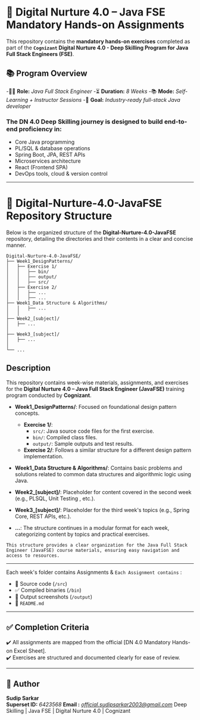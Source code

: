# 💼 Digital Nurture 4.0 – Java FSE Mandatory Hands-on Assignments

This repository contains the **mandatory hands-on exercises** completed as part of the **`Cognizant` Digital Nurture 4.0 - Deep Skilling Program for Java Full Stack Engineers (FSE)**.

## 📚 Program Overview

-👨‍💻 **Role:** *Java Full Stack Engineer*
-⏳ **Duration:** *8 Weeks*
-📚 **Mode:** *Self-Learning + Instructor Sessions*
-🧠 **Goal:** *Industry-ready full-stack Java developer*

### The DN 4.0 Deep Skilling journey is designed to build end-to-end proficiency in:
- Core Java programming
- PL/SQL & database operations
- Spring Boot, JPA, REST APIs
- Microservices architecture
- React (Frontend SPA)
- DevOps tools, cloud & version control
---

# 📁 Digital-Nurture-4.0-JavaFSE Repository Structure

Below is the organized structure of the **Digital-Nurture-4.0-JavaFSE** repository, detailing the directories and their contents in a clear and concise manner.

```
Digital-Nurture-4.0-JavaFSE/
├── Week1_DesignPatterns/   
│   ├── Exercise 1/
│   │   ├── bin/
│   │   ├── output/
│   │   ├── src/
│   ├── Exercise 2/
│   │   ├── ...
│   │   ├── ...
├── Week1_Data Structure & Algorithms/
│   │   ├── ...
│   │
├── Week2_[subject]/
│   ├── ...
│
├── Week3_[subject]/
│   ├── ...
│
└── ...
```

## Description

This repository contains week-wise materials, assignments, and exercises for the **Digital Nurture 4.0 – Java Full Stack Engineer (JavaFSE)** training program conducted by **Cognizant**.

- **Week1_DesignPatterns/**: Focused on foundational design pattern concepts.
  - **Exercise 1/**: 
    - `src/`: Java source code files for the first exercise.
    - `bin/`: Compiled class files.
    - `output/`: Sample outputs and test results.
  - **Exercise 2/**: Follows a similar structure for a different design pattern implementation.
  
- **Week1_Data Structure & Algorithms/**: Contains basic problems and solutions related to common data structures and algorithmic logic using Java.

- **Week2_[subject]/**: Placeholder for content covered in the second week (e.g., PLSQL, Unit Testing , etc.).
  
- **Week3_[subject]/**: Placeholder for the third week's topics (e.g., Spring Core, REST APIs, etc.).

- **...**: The structure continues in a modular format for each week, categorizing content by topics and practical exercises.

`This structure provides a clear organization for the Java Full Stack Engineer (JavaFSE) course materials, ensuring easy navigation and access to resources.`

---


Each week's folder contains Assignments & `Each Assignment contains` :
- 🧠 Source code (`/src`)
- ✅ Compiled binaries (`/bin`)
- 📸 Output screenshots (`/output`)
- 📄 `README.md`

---

## ✅ Completion Criteria
✔️ All assignments are mapped from the official [DN 4.0 Mandatory Hands-on Excel Sheet].  
✔️ Exercises are structured and documented clearly for ease of review.

---

## 🙋 Author
**Sudip Sarkar**  
**Superset ID:** *6423568*
**Email :** *official.sudipsarkar2003@gmail.com*
Deep Skilling | Java FSE | Digital Nurture 4.0 | Cognizant
